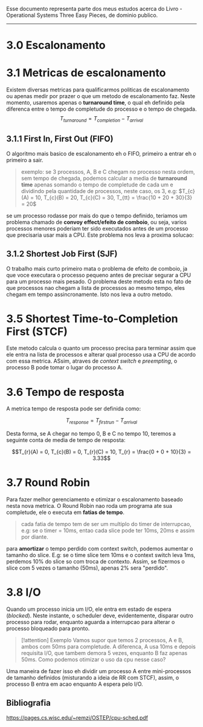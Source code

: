 Esse documento representa parte dos meus estudos acerca do Livro - Operational Systems  Three Easy Pieces, de dominio publico.

---

# 3.0 Escalonamento

# 3.1 Metricas de escalonamento

Existem diversas metricas para qualificarmos politicas de escalonamento ou apenas medir por prazer o que um metodo de escalonamento faz. Neste momento, usaremos apenas o __turnaround time__, o qual eh definido pela diferenca entre o tempo de completude do processo e o tempo de chegada.
$$T_{turnaround} = T_{completion} - T_{arrival} $$


## 3.1.1 First In, First Out (FIFO) 

O algoritmo mais basico de escalonamento eh o FIFO, primeiro a entrar eh o primeiro a sair. 

> exemplo: se 3 processos, A, B e C chegam no processo nesta ordem, sem tempo de chegada, podemos calcular a media de __turnaround time__ apenas somando o tempo de completude de cada um e dividindo pela quantidade de processos, neste caso, os 3, e.g: $T_{c}(A) = 10, T_{c}(B) = 20, T_{c}(C) = 30, T_{tt} = \frac{10 + 20 + 30}{3} = 20$ 

se um processo rodasse por mais do que o tempo definido, teriamos um problema chamado de __convoy effect/efeito de comboio__, ou seja, varios processos menores poderiam ter sido executados antes de um processo que precisaria usar mais a CPU. Este problema nos leva a proxima solucao:

## 3.1.2 Shortest Job First (SJF) 

O trabalho mais curto primeiro mata o problema de efeito de comboio, ja que voce executara o processo pequeno antes de precisar segurar a CPU para um processo mais pesado. O problema deste metodo esta no fato de que processos nao chegam a lista de processos ao mesmo tempo, eles chegam em tempo assincronamente. Isto nos leva a outro metodo.

# 3.5 Shortest Time-to-Completion First (STCF) 

Este metodo calcula o quanto um processo precisa para terminar assim que ele entra na lista de processos e alterar qual processo usa a CPU de acordo com essa metrica. ASsim, atraves de _context switch_ e _preempting_, o processo B pode tomar o lugar do processo A.

# 3.6 Tempo de resposta

A metrica tempo de resposta pode ser definida como:

$$T_{response} = T_{firstrun} - T_{arrival} $$

Desta forma, se A chegar no tempo 0, B e C no tempo 10, teremos a seguinte conta de media de tempo de resposta:

$$T_{r}(A) = 0, T_{c}(B) = 0, T_{r}(C) = 10, T_{r} = \frac{0 + 0 + 10}{3} = 3.33$$


# 3.7 Round Robin 

Para fazer melhor gerenciamento e otimizar o escalonamento baseado nesta nova metrica. O Round Robin nao roda um programa ate sua completude, ele o executa em __fatias de tempo__.

> cada fatia de tempo tem de ser um multiplo do timer de interrupcao, e.g: se o timer = 10ms, entao cada slice pode ter 10ms, 20ms e assim por diante.

para __amortizar__ o tempo perdido com context switch, podemos aumentar o tamanho do slice. E.g: se o time slice tem 10ms e o context switch leva 1ms, perdemos 10% do slice so com troca de contexto. Assim, se fizermos o slice com 5 vezes o tamanho (50ms), apenas 2% sera "perdido".

# 3.8 I/O 

Quando um processo inicia um I/O, ele entra em estado de espera (_blocked_). Neste instante, o scheduler deve, evidentemente, disparar outro processo para rodar, enquanto aguarda a interrupcao para alterar o processo bloqueado para pronto.

> [!attention] Exemplo
> Vamos supor que temos 2 processos, A e B, ambos com 50ms para completude. A diferenca, A usa 10ms e depois requisita I/O, que tambem demora 5 vezes, enquanto B faz apenas 50ms. Como podemos otimizar o uso da cpu nesse caso?

Uma maneira de fazer isso eh dividir um processo A entre mini-processos de tamanho definidos (misturando a ideia de RR com STCF), assim, o processo B entra em acao enquanto A espera pelo I/O.


## Bibliografia
https://pages.cs.wisc.edu/~remzi/OSTEP/cpu-sched.pdf
